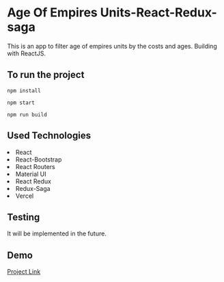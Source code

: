 # Age Of Empires Units-React-Redux-saga
This is an app to filter age of empires units by the costs and ages. Building with ReactJS.
## To run the project
```
npm install
```
```
npm start
```
```
npm run build
```
## Used Technologies
<li>React</li>
<li>React-Bootstrap</li>
<li>React Routers</li>
<li>Material UI</li>
<li>React Redux</li>
<li>Redux-Saga</li>
<li>Vercel</li>

## Testing
<p>It will be implemented in the future.</p>


## Demo
  <a href="https://age-of-empires-units.vercel.app/">Project Link</a> 
